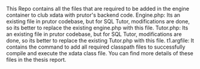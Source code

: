 This Repo contains all the files that are required to be added in the engine container to club xdata with prutor's backend code.
Engine.php: Its an existing file in prutor codebase, but for SQL Tutor, modifications are done, so its better to replace the existing engine.php with this file.
Tutor.php: Its an existing file in prutor codebase, but for SQL Tutor, modifications are done, so its better to replace the existing Tutor.php with this file.
t1.argfile: It contains the command to add all required classpath files to successfully compile and execute the xdata class file.
You can find more details of these files in the thesis report.
